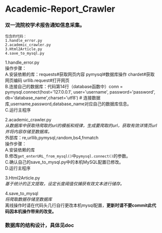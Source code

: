# Academic-Report_Crawler
### 双一流院校学术报告通知信息采集。 

    包含的代码：
    1.handle_error.py
    2.academic_crawler.py
    3.Html2Article.py
    4.save_to_mysql.py
    
1.handle_error.py  
操作步骤：  
A.安装依赖的库：requests#获取网页内容 pymysql#数据库操作 chardet#获取网页编码 urllib.request#打开网页  
B.连接自己的数据库：代码第14行（database函数中）conn = pymysql.connect(host='127.0.0.1', user='username', password='password', db='database_name',charset='utf8') # 连接数据库,username,password,database_name对应自己的数据库信息。  
C.运行主程序

2.academic_crawler.py  
*从数据库中获取待爬取的url的模板和规律，生成要爬取的url，获取有效详情页url并将内容存储至数据库。*  
外部库：re,urllib,pymysql,random,bs4,fnmatch  
操作步骤：  
A.安装依赖的库  
B.修改`get_enterURL_from_mysql()`中`pymysql.connect()`的参数。  
C.确认自己的save_to_mysql.py中的本机MySQL配置已修改。  
D.运行主程序  

3.Html2Article.py  
*基于统计的正文提取，设定长度阈值仅捕获有效文本进行储存。*  

4.save_to_mysql  
*将爬取数据存储至数据库*  
离线操作时请在代码头几行自行更改本机mysql配置，**更新时请不要commit此代码因本机操作带来的改变。**


### 数据库的结构设计，具体见doc


